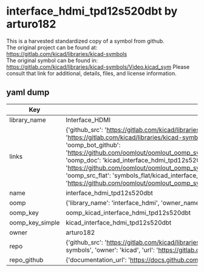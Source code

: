 # interface_hdmi_tpd12s520dbt by arturo182  
This is a harvested standardized copy of a symbol from github.  
The original project can be found at:  
https://gitlab.com/kicad/libraries/kicad-symbols  
The original symbol can be found in:
https://gitlab.com/kicad/libraries/kicad-symbols/Video.kicad_sym
Please consult that link for additional, details, files, and license information.  
## yaml dump  
| Key | Value |  
| --- | --- |  
| library_name | Interface_HDMI |  
| links | {'github_src': 'https://gitlab.com/kicad/libraries/kicad-symbols/Video.kicad_sym', 'github_src_repo': 'https://gitlab.com/kicad/libraries/kicad-symbols', 'oomp_bot': 'kicad_interface_hdmi_tpd12s520dbt/working', 'oomp_bot_github': 'https://github.com/oomlout/oomlout_oomp_symbol_bot/tree/main/kicad_interface_hdmi_tpd12s520dbt/working', 'oomp_doc': 'kicad_interface_hdmi_tpd12s520dbt/working', 'oomp_doc_github': 'https://github.com/oomlout/oomlout_oomp_symbol_doc/tree/main/kicad_interface_hdmi_tpd12s520dbt/working', 'oomp_src_flat': 'symbols_flat/kicad_interface_hdmi_tpd12s520dbt/working', 'oomp_src_flat_github': 'https://github.com/oomlout/oomlout_oomp_symbol_src/tree/main/kicad_interface_hdmi_tpd12s520dbt/working'} |  
| name | interface_hdmi_tpd12s520dbt |  
| oomp | {'library_name': 'interface_hdmi', 'owner_name': 'kicad', 'symbol_name': 'interface_hdmi_tpd12s520dbt'} |  
| oomp_key | oomp_kicad_interface_hdmi_tpd12s520dbt |  
| oomp_key_simple | kicad_interface_hdmi_tpd12s520dbt |  
| owner | arturo182 |  
| repo | {'github_src': 'https://gitlab.com/kicad/libraries/kicad-symbols/Video.kicad_sym', 'name': 'libraries/kicad-symbols', 'owner': 'kicad', 'url': 'https://gitlab.com/kicad/libraries/kicad-symbols'} |  
| repo_github | {'documentation_url': 'https://docs.github.com/rest/repos/repos#get-a-repository', 'message': 'Not Found'} |  

